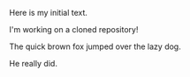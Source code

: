 Here is my initial text.

I'm working on a cloned repository!

The quick brown fox jumped over the lazy dog.

He really did.